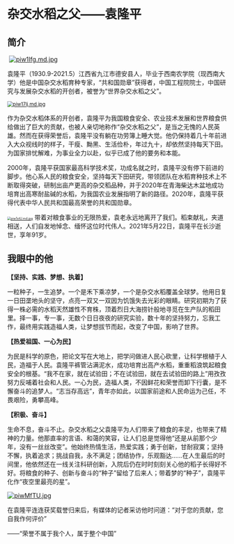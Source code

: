 # **杂交水稻之父——袁隆平**



## 简介

​      [![piw1Ifg.md.jpg](https://z1.ax1x.com/2023/11/24/piw1Ifg.md.jpg)](https://imgse.com/i/piw1Ifg)

​        袁隆平（1930.9-2021.5）江西省九江市德安县人，毕业于西南农学院（现西南大学）他是中国杂交水稻育种专家，“共和国勋章”获得者，中国工程院院士，中国研究与发展杂交水稻的开创者，被誉为“世界杂交水稻之父”。

[<img src="https://z1.ax1x.com/2023/11/24/piw17lj.md.jpg" alt="piw17lj.md.jpg" style="zoom:80%;" />](https://imgse.com/i/piw17lj)

​       作为杂交水稻体系的开创者，袁隆平为我国粮食安全、农业技术发展和世界粮食供给做出了巨大的贡献，也被人亲切地称作“杂交水稻之父”，是当之无愧的人民英雄。然而在获得荣誉后，袁隆平没有躺在功劳簿上睡大觉。他仍保持着几十年前进入大众视线时的样子，干瘦、黝黑、生活俭朴，年过九十，却依然坚持每天下田。为国家排忧解难，为事业全力以赴，似乎已成了他的要务和本能。

​        2000年，袁隆平获国家最高科学技术奖，功成名就之时，袁隆平没有停下前进的脚步。他心系人民的粮食安全，坚持每天下田研究，带领团队在水稻育种技术上不断取得突破，研制出亩产更高的杂交稻品种，并于2020年在青海柴达木盆地成功培育出高寒耐盐碱的水稻，为我国农业发展指明了新的路径。2020年，袁隆平获得代表中华人民共和国最高荣誉的共和国勋章。

[<img src="https://z1.ax1x.com/2023/11/24/piw1xtU.md.jpg" alt="piw1xtU.md.jpg" style="zoom:50%;" />](https://imgse.com/i/piw1xtU)          带着对粮食事业的无限热爱，袁老永远地离开了我们。稻束献礼，夹道相送，人们自发地悼念、缅怀这位时代伟人。2021年5月22日，袁隆平在长沙逝世，享年91岁。

## 我眼中的他

**【坚持、实践、梦想、执着】**

​        一粒种子，一生追梦。一个是禾下乘凉梦，一个是杂交水稻覆盖全球梦。他用日复一日田垄地头的坚守，点亮一双又一双因为饥饿失去光彩的眼睛。研究初期为了获得一株必需的水稻天然雄性不育株，顶着烈日大海捞针般地寻觅在生产队的稻田里。择一事，专一事，无数个日日夜夜的研究实验，数十年的坚持努力，忘我工作，最终用实践造福人类，让梦想拔节而起，改变了中国，影响了世界。

**【热爱祖国、一心为民】**

​        为民是科学的原色，把论文写在大地上，把学问做进人民心砍里，让科学根植于人民，造福于人民。袁隆平裤管沾满泥水，成功培育出高产水稻，重重稻浪筑起粮食安全的根基。“我不在家，就在试验田；不在试验田，就在去试验田的路上”用孜孜努力反哺着社会和人民。一心为民，造福人类，不因鲜花和荣誉而卸下行囊，是不懈奋斗的追梦人。“志当存高远”，青年亦如此，以国家前途和人民命运为己任，不畏艰险，勇攀高峰。

**【积极、奋斗】**

​        生命不息，奋斗不止。杂交水稻之父袁隆平为人们带来了粮食的丰足，也带来了精神的力量。他那直率的言语、和蔼的笑容，让人们总是觉得他“还是从前那个少年，没有一丝丝改变”。他始终热情生活，热爱实践；勇于创新，甘耐寂寞；坚持不懈，执着追求；挑战自我，永不满足；团结协作，乐观豁达......在人生最后的时间里，他依然还在一线关注科研创新，入院后仍在时时刻刻关心他的稻子长得好不好。将粮食的种子、创新与奋斗的“种子”留给了后来人；带着梦的“种子”，袁隆平化作“夜空里最亮的星”。

[![piwMfTU.jpg](https://z1.ax1x.com/2023/11/24/piwMfTU.jpg)](https://imgse.com/i/piwMfTU)

​       在袁隆平连连获奖载誉归来后，有媒体的记者采访他时问道：“对于您的贡献，您自我作何评价”



——“荣誉不属于我个人，属于整个中国”

